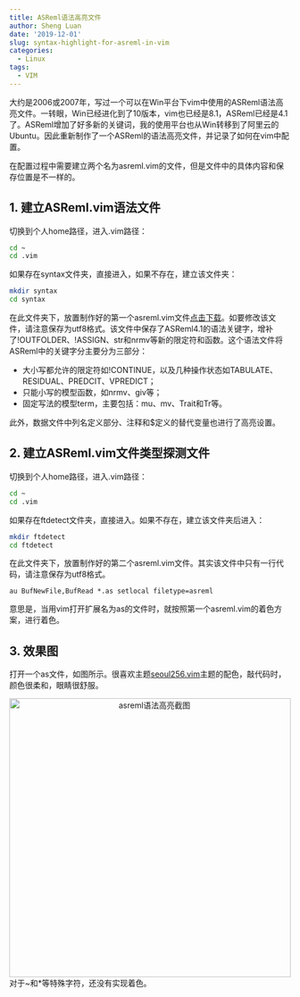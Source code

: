 ```yaml
---
title: ASReml语法高亮文件
author: Sheng Luan
date: '2019-12-01'
slug: syntax-highlight-for-asreml-in-vim
categories:
  - Linux
tags:
  - VIM
---
```


大约是2006或2007年，写过一个可以在Win平台下vim中使用的ASReml语法高亮文件。一转眼，Win已经进化到了10版本，vim也已经是8.1，ASReml已经是4.1了。ASReml增加了好多新的关键词，我的使用平台也从Win转移到了阿里云的Ubuntu。因此重新制作了一个ASReml的语法高亮文件，并记录了如何在vim中配置。

在配置过程中需要建立两个名为asreml.vim的文件，但是文件中的具体内容和保存位置是不一样的。

## 1. 建立ASReml.vim语法文件
切换到个人home路径，进入.vim路径：

```bash
cd ~
cd .vim
```
如果存在syntax文件夹，直接进入，如果不存在，建立该文件夹：
```bash
mkdir syntax
cd syntax
```
在此文件夹下，放置制作好的第一个asreml.vim文件[点击下载](/post/datasets/asreml.vim)。如要修改该文件，请注意保存为utf8格式。该文件中保存了ASReml4.1的语法关键字，增补了!OUTFOLDER、!ASSIGN、str和nrmv等新的限定符和函数。这个语法文件将ASReml中的关键字分主要分为三部分：

* 大小写都允许的限定符如!CONTINUE，以及几种操作状态如TABULATE、RESIDUAL、PREDCIT、VPREDICT；
* 只能小写的模型函数，如nrmv、giv等；
* 固定写法的模型term，主要包括：mu、mv、Trait和Tr等。

此外，数据文件中列名定义部分、注释和$定义的替代变量也进行了高亮设置。

## 2. 建立ASReml.vim文件类型探测文件
切换到个人home路径，进入.vim路径：
```bash
cd ~
cd .vim
```
如果存在ftdetect文件夹，直接进入。如果不存在，建立该文件夹后进入：
```bash
mkdir ftdetect
cd ftdetect
```
在此文件夹下，放置制作好的第二个asreml.vim文件。其实该文件中只有一行代码，请注意保存为utf8格式。
```vim
au BufNewFile,BufRead *.as setlocal filetype=asreml
```
意思是，当用vim打开扩展名为as的文件时，就按照第一个asreml.vim的着色方案，进行着色。

## 3. 效果图

打开一个as文件，如图所示。很喜欢主题[seoul256.vim](https://github.com/junegunn/seoul256.vim)主题的配色，敲代码时，颜色很柔和，眼睛很舒服。
<div align="center">
<img src="/post/images/asremlsyntax.png"  alt="asreml语法高亮截图" height= "500" width="100%" >
</div>
对于~和*等特殊字符，还没有实现着色。

